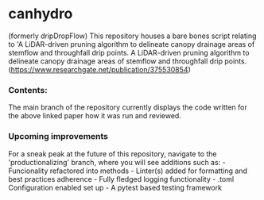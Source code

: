 # canhydro 
(formerly dripDropFlow)
This repository houses a bare bones script relating to 'A LiDAR-driven pruning algorithm to delineate canopy drainage areas of stemflow and throughfall drip points.
A LiDAR-driven pruning algorithm to delineate canopy drainage areas of stemflow and throughfall drip points.
(https://www.researchgate.net/publication/375530854)

<h3>Contents:</h3>
The main branch of the repository currently displays the code written for the above linked paper how it was run and reviewed.

<h3>Upcoming improvements</h3>
For a sneak peak at the future of this repository, navigate to the 'productionalizing' branch, where you will see additions such as:
- Funcionality refactored into methods
- Linter(s) added for formatting and best practices adherence 
- Fully fledged logging functionality
- .toml Configuration enabled set up
- A pytest based testing framework
